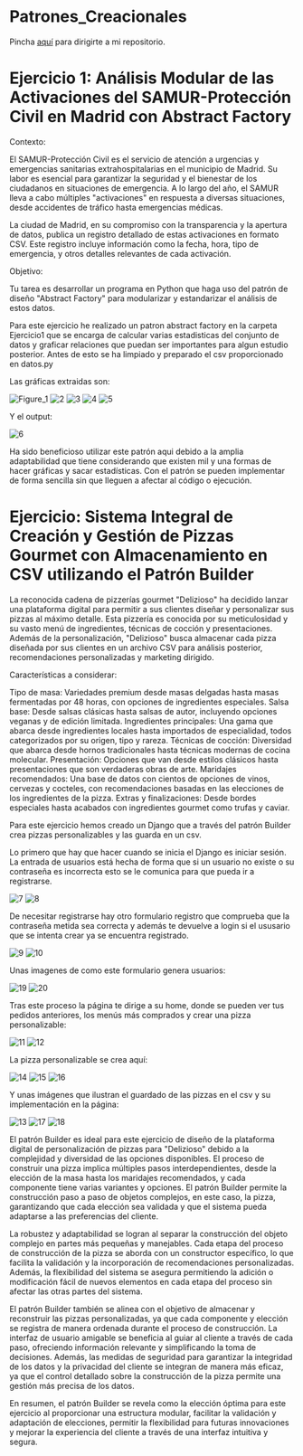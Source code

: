 # Patrones_Creacionales

Pincha [aquí](https://github.com/Xavitheforce/Patrones_Creacionales/) para dirigirte a mi repositorio.

<h1>Ejercicio 1: Análisis Modular de las Activaciones del SAMUR-Protección Civil en Madrid con Abstract Factory</h1>

Contexto:

El SAMUR-Protección Civil es el servicio de atención a urgencias y emergencias sanitarias extrahospitalarias en el municipio de Madrid. Su labor es esencial para garantizar la seguridad y el bienestar de los ciudadanos en situaciones de emergencia. A lo largo del año, el SAMUR lleva a cabo múltiples "activaciones" en respuesta a diversas situaciones, desde accidentes de tráfico hasta emergencias médicas.

La ciudad de Madrid, en su compromiso con la transparencia y la apertura de datos, publica un registro detallado de estas activaciones en formato CSV. Este registro incluye información como la fecha, hora, tipo de emergencia, y otros detalles relevantes de cada activación.

Objetivo:

Tu tarea es desarrollar un programa en Python que haga uso del patrón de diseño "Abstract Factory" para modularizar y estandarizar el análisis de estos datos.

Para este ejercicio he realizado un patron abstract factory en la carpeta Ejercicio1 que se encarga de calcular varias estadisticas del conjunto de datos y graficar relaciones que puedan ser importantes para algun estudio posterior. Antes de esto se ha limpiado y preparado el csv proporcionado en datos.py

Las gráficas extraidas son:

 ![Figure_1](https://github.com/Xavitheforce/Patrones_Creacionales/assets/91721699/6de3d79e-6c2c-4d46-82a6-7ee71397da93)
![2](https://github.com/Xavitheforce/Patrones_Creacionales/assets/91721699/ee4dbb48-3df4-4aea-980a-44a6adfa1fb7)
![3](https://github.com/Xavitheforce/Patrones_Creacionales/assets/91721699/b1301eae-4133-44e7-9e1e-f9516bba1433)
![4](https://github.com/Xavitheforce/Patrones_Creacionales/assets/91721699/5b229f1b-62ad-4b7c-b7e4-cfc2592d05e6)
![5](https://github.com/Xavitheforce/Patrones_Creacionales/assets/91721699/58806b1b-c060-44ea-beec-9eb4a37b845a)

Y el output:

![6](https://github.com/Xavitheforce/Patrones_Creacionales/assets/91721699/39c1c9aa-3002-4a5c-8668-8fcd0dc9781b)

Ha sido beneficioso utilizar este patrón aqui debido a la amplia adaptabilidad que tiene considerando que existen mil y una formas de hacer gráficas y sacar estadísticas. Con el patrón se pueden implementar de forma sencilla sin que lleguen a afectar al código o ejecución.

<h1>Ejercicio: Sistema Integral de Creación y Gestión de Pizzas Gourmet con Almacenamiento en CSV utilizando el Patrón Builder</h1>

La reconocida cadena de pizzerías gourmet "Delizioso" ha decidido lanzar una plataforma digital para permitir a sus clientes diseñar y personalizar sus pizzas al máximo detalle. Esta pizzería es conocida por su meticulosidad y su vasto menú de ingredientes, técnicas de cocción y presentaciones. Además de la personalización, "Delizioso" busca almacenar cada pizza diseñada por sus clientes en un archivo CSV para análisis posterior, recomendaciones personalizadas y marketing dirigido.

Características a considerar:

Tipo de masa: Variedades premium desde masas delgadas hasta masas fermentadas por 48 horas, con opciones de ingredientes especiales.
Salsa base: Desde salsas clásicas hasta salsas de autor, incluyendo opciones veganas y de edición limitada.
Ingredientes principales: Una gama que abarca desde ingredientes locales hasta importados de especialidad, todos categorizados por su origen, tipo y rareza.
Técnicas de cocción: Diversidad que abarca desde hornos tradicionales hasta técnicas modernas de cocina molecular.
Presentación: Opciones que van desde estilos clásicos hasta presentaciones que son verdaderas obras de arte.
Maridajes recomendados: Una base de datos con cientos de opciones de vinos, cervezas y cocteles, con recomendaciones basadas en las elecciones de los ingredientes de la pizza.
Extras y finalizaciones: Desde bordes especiales hasta acabados con ingredientes gourmet como trufas y caviar.

Para este ejercicio hemos creado un Django que a través del patrón Builder crea pizzas personalizables y las guarda en un csv.

Lo primero que hay que hacer cuando se inicia el Django es iniciar sesión. La entrada de usuarios está hecha de forma que si un usuario no existe o su contraseña es incorrecta esto se le comunica para que pueda ir a registrarse.

![7](https://github.com/Xavitheforce/Patrones_Creacionales/assets/91721699/ab7c8d4f-702c-4f75-b1af-5a08a459dea7)
![8](https://github.com/Xavitheforce/Patrones_Creacionales/assets/91721699/f70270c7-ee7a-4d7d-a77f-796e6d733ba5)


De necesitar registrarse hay otro formulario registro que comprueba que la contraseña metida sea correcta y además te devuelve a login si el ususario que se intenta crear ya se encuentra registrado.

![9](https://github.com/Xavitheforce/Patrones_Creacionales/assets/91721699/e48f3812-435a-43fc-b4f8-0d4d25882811)
![10](https://github.com/Xavitheforce/Patrones_Creacionales/assets/91721699/90be49ca-3890-4143-85d5-1d5dfc51c313)

Unas imagenes de como este formulario genera usuarios:

![19](https://github.com/Xavitheforce/Patrones_Creacionales/assets/91721699/e30a5c94-fe47-4b08-9715-0a7328d15753)
![20](https://github.com/Xavitheforce/Patrones_Creacionales/assets/91721699/6602453f-a878-4c6d-a565-0c705053a3e4)

Tras este proceso la página te dirige a su home, donde se pueden ver tus pedidos anteriores, los menús más comprados y crear una pizza personalizable:

![11](https://github.com/Xavitheforce/Patrones_Creacionales/assets/91721699/092d6811-4331-496c-9b3f-c493b68aff09)
![12](https://github.com/Xavitheforce/Patrones_Creacionales/assets/91721699/d6bbd1df-9b9e-4cc8-8fec-5f1b7c8fb7fb)


La pizza personalizable se crea aquí:

![14](https://github.com/Xavitheforce/Patrones_Creacionales/assets/91721699/9ec2ed78-3c64-4866-8d20-19b97acdfb3e)
![15](https://github.com/Xavitheforce/Patrones_Creacionales/assets/91721699/1dc3d1ce-6287-4d85-ac8b-8102228521ba)
![16](https://github.com/Xavitheforce/Patrones_Creacionales/assets/91721699/192b182a-14f0-4dbf-ae0a-bf311656d109)

Y unas imágenes que ilustran el guardado de las pizzas en el csv y su implementación en la página:

![13](https://github.com/Xavitheforce/Patrones_Creacionales/assets/91721699/fa54efb8-d6e5-4f35-8245-1402ba158609)
![17](https://github.com/Xavitheforce/Patrones_Creacionales/assets/91721699/37656af7-1413-4ad7-9d8f-0074ec1aafff)
![18](https://github.com/Xavitheforce/Patrones_Creacionales/assets/91721699/8c8462f6-213c-4385-8b17-5834767639d6)

El patrón Builder es ideal para este ejercicio de diseño de la plataforma digital de personalización de pizzas para "Delizioso" debido a la complejidad y diversidad de las opciones disponibles. El proceso de construir una pizza implica múltiples pasos interdependientes, desde la elección de la masa hasta los maridajes recomendados, y cada componente tiene varias variantes y opciones. El patrón Builder permite la construcción paso a paso de objetos complejos, en este caso, la pizza, garantizando que cada elección sea validada y que el sistema pueda adaptarse a las preferencias del cliente.

La robustez y adaptabilidad se logran al separar la construcción del objeto complejo en partes más pequeñas y manejables. Cada etapa del proceso de construcción de la pizza se aborda con un constructor específico, lo que facilita la validación y la incorporación de recomendaciones personalizadas. Además, la flexibilidad del sistema se asegura permitiendo la adición o modificación fácil de nuevos elementos en cada etapa del proceso sin afectar las otras partes del sistema.

El patrón Builder también se alinea con el objetivo de almacenar y reconstruir las pizzas personalizadas, ya que cada componente y elección se registra de manera ordenada durante el proceso de construcción. La interfaz de usuario amigable se beneficia al guiar al cliente a través de cada paso, ofreciendo información relevante y simplificando la toma de decisiones. Además, las medidas de seguridad para garantizar la integridad de los datos y la privacidad del cliente se integran de manera más eficaz, ya que el control detallado sobre la construcción de la pizza permite una gestión más precisa de los datos.

En resumen, el patrón Builder se revela como la elección óptima para este ejercicio al proporcionar una estructura modular, facilitar la validación y adaptación de elecciones, permitir la flexibilidad para futuras innovaciones y mejorar la experiencia del cliente a través de una interfaz intuitiva y segura.
